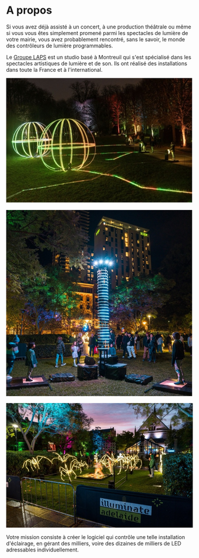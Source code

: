 # A propos

Si vous avez déjà assisté à un concert, à une production théâtrale ou même si vous vous êtes simplement promené parmi les spectacles de lumière de votre mairie, vous avez probablement rencontré, sans le savoir, le monde des contrôleurs de lumière programmables.

Le [Groupe LAPS](https://groupe-laps.org) est un studio basé à Montreuil qui s'est spécialisé dans les spectacles artistiques de lumière et de son. Ils ont réalisé des installations dans toute la France et à l'international.

![](./img/led1.jpg)

![](./img/led2.jpg)

![](./img/led3.jpg)

Votre mission consiste à créer le logiciel qui contrôle une telle installation d'éclairage, en gérant des milliers, voire des dizaines de milliers de LED adressables individuellement.